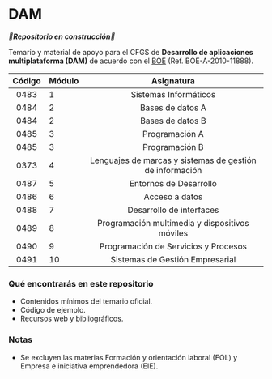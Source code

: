 # DAM

*****:construction:Repositorio en construcción:construction:*****

Temario y material de apoyo para el CFGS de **Desarrollo de aplicaciones multiplataforma (DAM)** de acuerdo con el [BOE](https://www.boe.es/eli/es/o/2010/07/13/edu2000) (Ref. BOE-A-2010-11888).
    
| Código | Módulo |                          Asignatura                      |
|:------:|--------|:--------------------------------------------------------:|
|  0483  | 1      |                   Sistemas Informáticos                  |
|  0484  | 2      |                     Bases de datos A                     |
|  0484  | 2      |                     Bases de datos B                     |
|  0485  | 3      |                      Programación A                      |
|  0485  | 3      |                      Programación B                      |
|  0373  | 4      | Lenguajes de marcas y sistemas de gestión de información |
|  0487  | 5      |                  Entornos de Desarrollo                  |
|  0486  | 6      |                      Acceso a datos                      |
|  0488  | 7      |                 Desarrollo de interfaces                 |
| 0489   | 8      | Programación multimedia y dispositivos móviles           |
| 0490   | 9      | Programación de Servicios y Procesos                     |
| 0491   | 10     | Sistemas de Gestión Empresarial                          |

### Qué encontrarás en este repositorio

- Contenidos mínimos del temario oficial.
- Código de ejemplo.
- Recursos web y bibliográficos.

### Notas

- Se excluyen las materias Formación y orientación laboral (FOL) y Empresa e iniciativa emprendedora (EIE).
